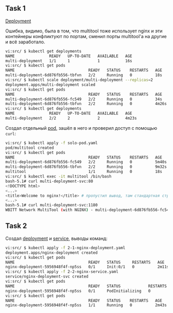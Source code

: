 ## Task 1

[Deployment](src/1-1-multi-deployment.yaml)

Ошибка, видимо, была в том, что multitool тоже использует nginx и эти контейнеры конфликтуют по портам, сменил порты multitool'а на другие и всё заработало.

```bash
vi:src/ $ kubectl get deployments
NAME               READY   UP-TO-DATE   AVAILABLE   AGE
multi-deployment   1/1     1            1           16s
vi:src/ $ kubectl get pods
NAME                                READY   STATUS    RESTARTS   AGE
multi-deployment-6d876fb556-tbfvn   2/2     Running   0          18s
vi:src/ $ kubectl scale deployment/multi-deployment --replicas=2 
deployment.apps/multi-deployment scaled
vi:src/ $ kubectl get pods
NAME                                READY   STATUS    RESTARTS   AGE
multi-deployment-6d876fb556-fc549   2/2     Running   0          34s
multi-deployment-6d876fb556-tbfvn   2/2     Running   0          4m26s
vi:src/ $ kubectl get deployments
NAME               READY   UP-TO-DATE   AVAILABLE   AGE
multi-deployment   2/2     2            2           4m23s
```

Создал отдельный [pod](src/1-2-solo-pod.yaml), зашёл в него и проверил доступ с помощью `curl`:
```bash
vi:src/ $ kubectl apply -f solo-pod.yaml
pod/multitool created
vi:src/ $ kubectl get pods
NAME                                READY   STATUS    RESTARTS   AGE
multi-deployment-6d876fb556-fc549   2/2     Running   0          5m40s
multi-deployment-6d876fb556-tbfvn   2/2     Running   0          9m32s
multitool                           1/1     Running   0          18s
vi:src/ $ kubectl exec -it multitool /bin/bash
bash-5.1# curl multi-deployment-svc:80
<!DOCTYPE html>
<...>
<title>Welcome to nginx!</title> # пропустил вывод, там стандартная страничка nginx
<...> 
bash-5.1# curl multi-deployment-svc:1180
WBITT Network MultiTool (with NGINX) - multi-deployment-6d876fb556-fc549 - 10.1.0.61 - HTTP: 1180 , HTTPS: 11443 . (Formerly praqma/network-multitool)
```

## Task 2

Создал [deployment](src/2-1-nginx-deployment.yaml) и [service](src/2-2-nginx-service.yaml), выводы команд:

```bash
vi:src/ $ kubectl apply -f 2-1-nginx-deployment.yaml
deployment.apps/nginx-deployment created
vi:src/ $ kubectl get pods
NAME                                READY   STATUS     RESTARTS   AGE
nginx-deployment-5956948f4f-np5ss   0/1     Init:0/1   0          2m11s
vi:src/ $ kubectl apply -f 2-2-nginx-service.yaml
service/nginx-deployment-svc created
vi:src/ $ kubectl get pods
NAME                                READY   STATUS            RESTARTS   AGE
nginx-deployment-5956948f4f-np5ss   0/1     PodInitializing   0          2m42s
vi:src/ $ kubectl get pods
NAME                                READY   STATUS    RESTARTS   AGE
nginx-deployment-5956948f4f-np5ss   1/1     Running   0          2m43s
```